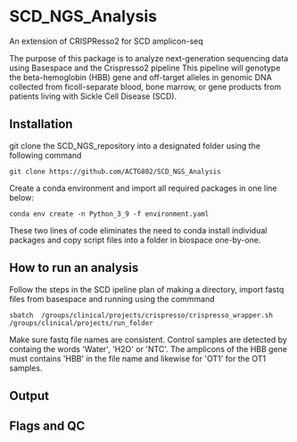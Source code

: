 # SCD_NGS_Analysis
 An extension of CRISPResso2 for SCD amplicon-seq
 
 The purpose of this package is to analyze next-generation sequencing data using Basespace and the Crispresso2 pipeline
 This pipeline will  genotype the beta-hemoglobin (HBB) gene and off-target alleles in genomic DNA collected from ficoll-separate blood, 
 bone marrow, or gene products from patients living with Sickle Cell Disease (SCD). 
 

 ## Installation
 git clone the SCD_NGS_repository into a designated folder using the following command
 
 ```
 git clone https://github.com/ACTG802/SCD_NGS_Analysis
 ```
 
 Create a conda environment and import all required packages in one line below:
 
 ```
 conda env create -n Python_3_9 -f environment.yaml
 ```
 
 These two lines of code eliminates the need to conda install individual packages and copy script files into a folder in biospace one-by-one.
 
 ## How to run an analysis
 
 Follow the steps in the SCD ipeline plan of making a directory, import fastq files from basespace and running using the commmand
 
 ```
 sbatch  /groups/clinical/projects/crispresso/crispresso_wrapper.sh /groups/clinical/projects/run_folder
 ```
 
 Make sure fastq file names are consistent. Control samples are detected by containg the words 'Water', 'H2O' or 'NTC'. The amplicons of the HBB gene must contains 'HBB' in the file name and likewise for 'OT1' for the OT1 samples.
 
 ## Output
 
 
 ## Flags and QC
 
 
 
 
 
